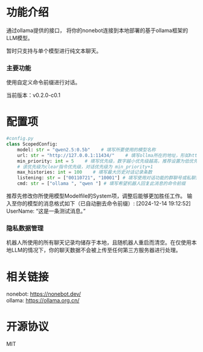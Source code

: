 # 功能介绍
通过ollama提供的接口，
将你的nonebot连接到本地部署的基于ollama框架的LLM模型。

暂时只支持与单个模型进行纯文本聊天。

### 主要功能
使用自定义命令前缀进行对话。

当前版本：v0.2.0-c0.1

# 配置项
```python
#config.py
class ScopedConfig:
    model: str = "qwen2.5:0.5b"    # 填写所要使用的模型名称
    url: str = "http://127.0.0.1:11434/"    # 填写ollma所在的地址，形如http://***/
    min_priority: int = 5    # 填写优先级，数字越小优先级越高，推荐设置为低优先，
    # 该优先级为clear指令优先级，对话优先级为 min_priority+1
    max_histories: int = 100    # 填写最大历史对话记录条数
    listening: str = ["00110721", "10001"] # 填写使用对话功能的群聊号或私聊对方QQ号
    cmd: str = ["ollama ", "qwen "] # 填写希望机器人回复此消息的命令前缀
```

推荐先修改你所使用模型Modelfile的System项，调整后能够更加胜任工作。
输入至你的模型的消息格式如下（已自动删去命令前缀）:
[2024-12-14 19:12:52] UserName: “这是一条测试消息。”

### 隐私数据管理
机器人所使用的所有聊天记录均储存于本地，且随机器人重启而清空。在仅使用本地LLM的情况下，你的聊天数据不会被上传至任何第三方服务器进行处理。

# 相关链接
nonebot: https://nonebot.dev/   
ollama: https://ollama.org.cn/

# 开源协议
MIT
